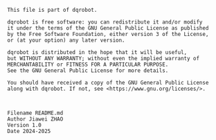  
    This file is part of dqrobot.
 
    dqrobot is free software: you can redistribute it and/or modify 
    it under the terms of the GNU General Public License as published 
    by the Free Software Foundation, either version 3 of the License, 
    or (at your option) any later version.
 
    dqrobot is distributed in the hope that it will be useful, 
    but WITHOUT ANY WARRANTY; without even the implied warranty of 
    MERCHANTABILITY or FITNESS FOR A PARTICULAR PURPOSE. 
    See the GNU General Public License for more details.
 
    You should have received a copy of the GNU General Public License
    along with dqrobot. If not, see <https://www.gnu.org/licenses/>.



    Filename README.md
    Author Jiawei ZHAO
	Version 1.0
	Date 2024-2025

